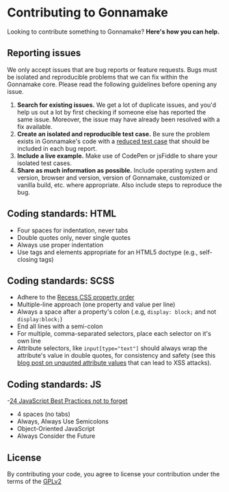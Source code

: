 # Contributing to Gonnamake

Looking to contribute something to Gonnamake? **Here's how you can help.**



## Reporting issues

We only accept issues that are bug reports or feature requests. Bugs must be isolated and reproducible problems that we can fix within the Gonnamake core. Please read the following guidelines before opening any issue.

1. **Search for existing issues.** We get a lot of duplicate issues, and you'd help us out a lot by first checking if someone else has reported the same issue. Moreover, the issue may have already been resolved with a fix available.
2. **Create an isolated and reproducible test case.** Be sure the problem exists in Gonnamake's code with a [reduced test case](http://css-tricks.com/reduced-test-cases/) that should be included in each bug report.
3. **Include a live example.** Make use of CodePen or jsFiddle to share your isolated test cases.
4. **Share as much information as possible.** Include operating system and version, browser and version, version of Gonnamake, customized or vanilla build, etc. where appropriate. Also include steps to reproduce the bug.



## Coding standards: HTML

- Four spaces for indentation, never tabs
- Double quotes only, never single quotes
- Always use proper indentation
- Use tags and elements appropriate for an HTML5 doctype (e.g., self-closing tags)



## Coding standards: SCSS

- Adhere to the [Recess CSS property order](http://markdotto.com/2011/11/29/css-property-order/)
- Multiple-line approach (one property and value per line)
- Always a space after a property's colon (.e.g, `display: block;` and not `display:block;`)
- End all lines with a semi-colon
- For multiple, comma-separated selectors, place each selector on it's own line
- Attribute selectors, like `input[type="text"]` should always wrap the attribute's value in double quotes, for consistency and safety (see this [blog post on unquoted attribute values](http://mathiasbynens.be/notes/unquoted-attribute-values) that can lead to XSS attacks).



## Coding standards: JS

-[24 JavaScript Best Practices not to forget](http://net.tutsplus.com/tutorials/javascript-ajax/24-javascript-best-practices-for-beginners/)
- 4 spaces (no tabs)
- Always, Always Use Semicolons
- Object-Oriented JavaScript
- Always Consider the Future



## License

By contributing your code, you agree to license your contribution under the terms of the [GPLv2](LICENSE)
